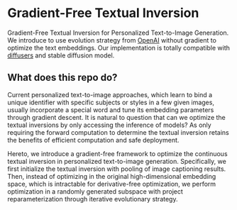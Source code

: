 # Gradient-Free Textual Inversion 

Gradient-Free Textual Inversion for Personalized Text-to-Image Generation. 
We introduce to use evolution strategy from [OpenAI](https://openai.com/blog/evolution-strategies/) without gradient to optimize the text embeddings. 
Our implementation is totally compatible with [diffusers](https://github.com/huggingface/diffusers) and stable diffusion model.

## What does this repo do? 

Current personalized text-to-image approaches, which learn to bind a unique identifier with specific subjects or styles in a few given images, usually incorporate a special word and tune its embedding parameters through gradient descent. 
It is natural to question that can we optimize the textual inversions by only accessing the inference of models?  As only requiring the forward computation to determine the textual inversion retains the benefits of efficient computation and safe deployment. 

Hereto, we introduce a gradient-free framework to optimize the continuous textual inversion in personalized text-to-image generation. 
Specifically, we first initialize the textual inversion with pooling of image captioning results.  
Then, instead of optimizing in the original high-dimensional embedding space, which is intractable for derivative-free optimization, we perform optimization in a randomly generated subspace with project reparameterization through iterative evolutionary strategy. 

